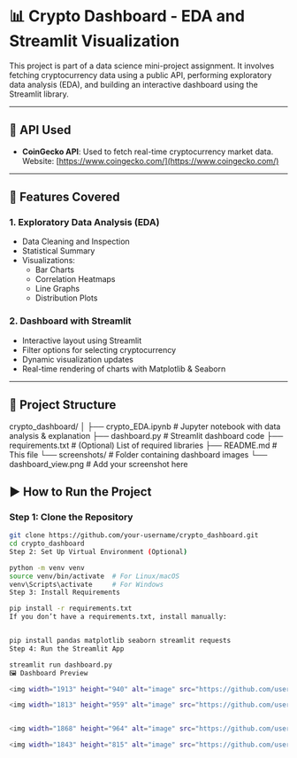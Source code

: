# 📊 Crypto Dashboard - EDA and Streamlit Visualization

This project is part of a data science mini-project assignment. It involves fetching cryptocurrency data using a public API, performing exploratory data analysis (EDA), and building an interactive dashboard using the Streamlit library.

---

## 🔗 API Used

- **CoinGecko API**: Used to fetch real-time cryptocurrency market data.  
  Website: [https://www.coingecko.com/](https://www.coingecko.com/)

---

## 🧠 Features Covered

### 1. Exploratory Data Analysis (EDA)
- Data Cleaning and Inspection
- Statistical Summary
- Visualizations:
  - Bar Charts
  - Correlation Heatmaps
  - Line Graphs
  - Distribution Plots

### 2. Dashboard with Streamlit
- Interactive layout using Streamlit
- Filter options for selecting cryptocurrency
- Dynamic visualization updates
- Real-time rendering of charts with Matplotlib & Seaborn

---

## 📁 Project Structure

crypto_dashboard/
│
├── crypto_EDA.ipynb # Jupyter notebook with data analysis & explanation
├── dashboard.py # Streamlit dashboard code
├── requirements.txt # (Optional) List of required libraries
├── README.md # This file
└── screenshots/ # Folder containing dashboard images
└── dashboard_view.png # Add your screenshot here


## ▶️ How to Run the Project

### Step 1: Clone the Repository

```bash
git clone https://github.com/your-username/crypto_dashboard.git
cd crypto_dashboard
Step 2: Set Up Virtual Environment (Optional)

python -m venv venv
source venv/bin/activate  # For Linux/macOS
venv\Scripts\activate     # For Windows
Step 3: Install Requirements

pip install -r requirements.txt
If you don’t have a requirements.txt, install manually:


pip install pandas matplotlib seaborn streamlit requests
Step 4: Run the Streamlit App

streamlit run dashboard.py
🖼️ Dashboard Preview

<img width="1913" height="940" alt="image" src="https://github.com/user-attachments/assets/3c2228ad-7625-4ba1-bfcd-b0f577d416b7" />

<img width="1813" height="959" alt="image" src="https://github.com/user-attachments/assets/6b269ce7-49e5-4958-80eb-8b0470b26b33" />


<img width="1868" height="964" alt="image" src="https://github.com/user-attachments/assets/b94fc2c2-dbfa-494b-9861-040f33e3fce6" />

<img width="1843" height="815" alt="image" src="https://github.com/user-attachments/assets/c7bc9566-e5a6-4ea5-9f5f-afb496ce96e8" />


